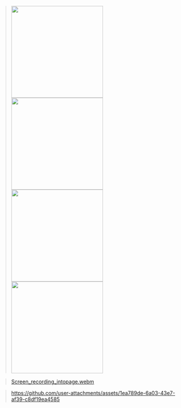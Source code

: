 ><img src = "https://github.com/user-attachments/assets/ca509b30-8c1d-4923-aa51-15791c75f7b8" width = "250">
><img src = "https://github.com/user-attachments/assets/d5d20274-c0c1-4816-a7d8-db06fc25b506" width = "250">
><img src = "https://github.com/user-attachments/assets/f589cdd3-1239-40b3-a0ec-eada14fc50bf" width = "250">
><img src = "https://github.com/user-attachments/assets/20553314-bd52-4f31-8383-f1c0be32e96b" width = "250">


>[Screen_recording_intopage.webm](https://github.com/user-attachments/assets/aca2891a-ec64-48fa-999d-78624a7b8c8c)

>https://github.com/user-attachments/assets/1ea789de-6a03-43e7-af39-c8df19ea4585

